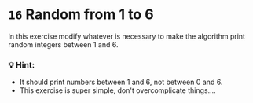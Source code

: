 # `16` Random from 1 to 6

In this exercise modify whatever is necessary to make the algorithm print random integers between 1 and 6.

### 💡 Hint:
* It should print numbers between 1 and 6, not between 0 and 6.
* This exercise is super simple, don't overcomplicate things....